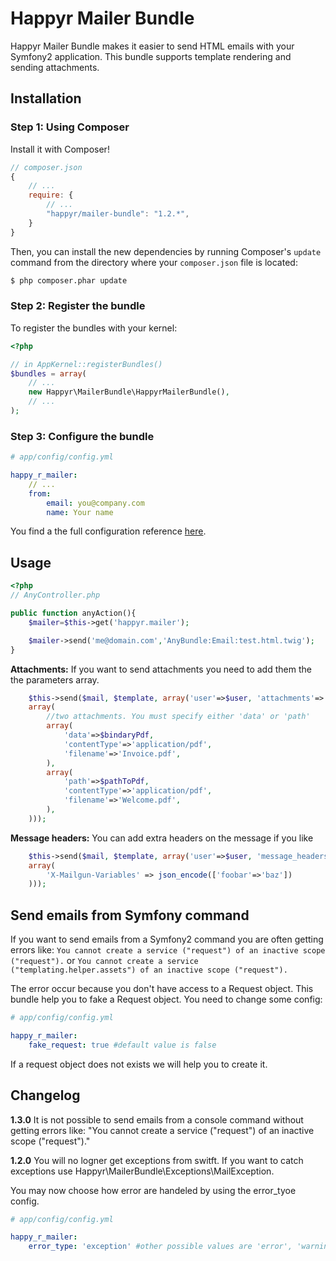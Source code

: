 Happyr Mailer Bundle
==================================

Happyr Mailer Bundle makes it easier to send HTML emails with your Symfony2 application.
This bundle supports template rendering and sending attachments.



## Installation


### Step 1: Using Composer

Install it with Composer!

```js
// composer.json
{
    // ...
    require: {
        // ...
        "happyr/mailer-bundle": "1.2.*",
    }
}
```

Then, you can install the new dependencies by running Composer's ``update``
command from the directory where your ``composer.json`` file is located:

```bash
$ php composer.phar update
```

### Step 2: Register the bundle

 To register the bundles with your kernel:

```php
<?php

// in AppKernel::registerBundles()
$bundles = array(
    // ...
    new Happyr\MailerBundle\HappyrMailerBundle(),
    // ...
);
```

### Step 3: Configure the bundle

``` yaml
# app/config/config.yml

happy_r_mailer:
    // ...
    from:
        email: you@company.com
        name: Your name
```

You find a the full configuration reference [here][3].


## Usage

``` php
<?php
// AnyController.php

public function anyAction(){
    $mailer=$this->get('happyr.mailer');

    $mailer->send('me@domain.com','AnyBundle:Email:test.html.twig');
}

```

**Attachments:**
If you want to send attachments you need to add them the the parameters array.
``` php
    $this->send($mail, $template, array('user'=>$user, 'attachments'=>
	array(
		//two attachments. You must specify either 'data' or 'path'
		array(
			'data'=>$bindaryPdf,
		    'contentType'=>'application/pdf',
		    'filename'=>'Invoice.pdf',
		),
		array(
			'path'=>$pathToPdf,
		    'contentType'=>'application/pdf',
		    'filename'=>'Welcome.pdf',
		),
	)));

```

**Message headers:**
You can add extra headers on the message if you like
``` php
    $this->send($mail, $template, array('user'=>$user, 'message_headers'=>
	array(
		'X-Mailgun-Variables' => json_encode(['foobar'=>'baz'])		
	)));

```

## Send emails from Symfony command

If you want to send emails from a Symfony2 command you are often getting errors like:
 ```You cannot create a service ("request") of an inactive scope ("request").```
 or ```You cannot create a service ("templating.helper.assets") of an inactive scope ("request").```

The error occur because you don't have access to a Request object. This bundle help you to fake a Request object.
You need to change some config:

``` yaml
# app/config/config.yml

happy_r_mailer:
    fake_request: true #default value is false
```

If a request object does not exists we will help you to create it.


## Changelog

**1.3.0**
It is not possible to send emails from a console command without getting errors like:
"You cannot create a service ("request") of an inactive scope ("request")."


**1.2.0**
You will no logner get exceptions from switft. If you want to catch exceptions use
Happyr\MailerBundle\Exceptions\MailException.

You may now choose how error are handeled by using the error_tyoe config.

``` yaml
# app/config/config.yml

happy_r_mailer:
    error_type: 'exception' #other possible values are 'error', 'warning', 'notice' and 'none'
```


[1]: http://happyrecruiting.se
[2]: http://developer.happyr.se
[3]: http://developer.happyr.se/symfony2-bundles/happyr-mailer-bundle/configuration
